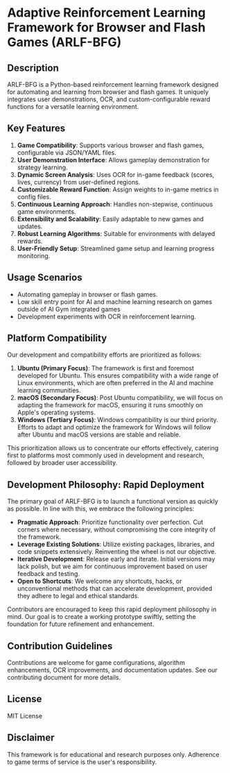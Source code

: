 # Adaptive Reinforcement Learning Framework for Browser and Flash Games (ARLF-BFG)

## Description
ARLF-BFG is a Python-based reinforcement learning framework designed for automating and learning from browser and flash games. It uniquely integrates user demonstrations, OCR, and custom-configurable reward functions for a versatile learning environment.

## Key Features
1. **Game Compatibility**: Supports various browser and flash games, configurable via JSON/YAML files.
2. **User Demonstration Interface**: Allows gameplay demonstration for strategy learning.
3. **Dynamic Screen Analysis**: Uses OCR for in-game feedback (scores, lives, currency) from user-defined regions.
4. **Customizable Reward Function**: Assign weights to in-game metrics in config files.
5. **Continuous Learning Approach**: Handles non-stepwise, continuous game environments.
6. **Extensibility and Scalability**: Easily adaptable to new games and updates.
7. **Robust Learning Algorithms**: Suitable for environments with delayed rewards.
8. **User-Friendly Setup**: Streamlined game setup and learning progress monitoring.

## Usage Scenarios
- Automating gameplay in browser or flash games.
- Low skill entry point for AI and machine learning research on games outside of AI Gym integrated games
- Development experiments with OCR in reinforcement learning.
  
## Platform Compatibility
Our development and compatibility efforts are prioritized as follows:
1. **Ubuntu (Primary Focus)**: The framework is first and foremost developed for Ubuntu. This ensures compatibility with a wide range of Linux environments, which are often preferred in the AI and machine learning communities.
2. **macOS (Secondary Focus)**: Post Ubuntu compatibility, we will focus on adapting the framework for macOS, ensuring it runs smoothly on Apple's operating systems.
3. **Windows (Tertiary Focus)**: Windows compatibility is our third priority. Efforts to adapt and optimize the framework for Windows will follow after Ubuntu and macOS versions are stable and reliable.

This prioritization allows us to concentrate our efforts effectively, catering first to platforms most commonly used in development and research, followed by broader user accessibility.

## Development Philosophy: Rapid Deployment
The primary goal of ARLF-BFG is to launch a functional version as quickly as possible. In line with this, we embrace the following principles:
- **Pragmatic Approach**: Prioritize functionality over perfection. Cut corners where necessary, without compromising the core integrity of the framework.
- **Leverage Existing Solutions**: Utilize existing packages, libraries, and code snippets extensively. Reinventing the wheel is not our objective.
- **Iterative Development**: Release early and iterate. Initial versions may lack polish, but we aim for continuous improvement based on user feedback and testing.
- **Open to Shortcuts**: We welcome any shortcuts, hacks, or unconventional methods that can accelerate development, provided they adhere to legal and ethical standards.

Contributors are encouraged to keep this rapid deployment philosophy in mind. Our goal is to create a working prototype swiftly, setting the foundation for future refinement and enhancement.

## Contribution Guidelines
Contributions are welcome for game configurations, algorithm enhancements, OCR improvements, and documentation updates. See our contributing document for more details.

## License
MIT License

## Disclaimer
This framework is for educational and research purposes only. Adherence to game terms of service is the user's responsibility.
